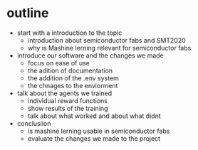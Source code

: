 # outline

- start with a introduction to the topic 
    - introduction about semiconductor fabs and SMT2020
    - why is Mashine lerning relevant for semiconductor fabs
- introduce our software and the changes we made 
    - focus on ease of use
    - the adition of documentation 
    - the addition of the .env system 
    - the chnages to the enviorment 
- talk about the agents we trained 
    - individual reward functions 
    - show results of the training 
    - talk about what worked and about what didnt 
- conclusiion
    - is mashine lerning usable in semiconductor fabs 
    - evaluate the changes we made to the project 
    